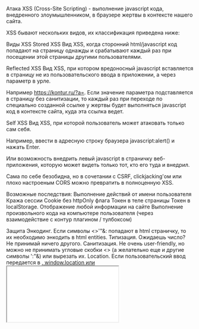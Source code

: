 Атака
XSS (Cross-Site Scripting) - выполнение javascript кода, внедренного злоумышленником, в браузере жертвы в контексте нашего сайта.

XSS бывают нескольких видов, их классификация приведена ниже:

 Виды XSS
 Stored XSS
Вид XSS, когда сторонний html/javascript код попадают на страницу однажды и срабатывают каждый раз при посещении этой страницы другими пользователями.

 Reflected XSS
Вид XSS, при котором вредоносный javascript вставляется в страницу не из пользовательского ввода в приложении, а через параметр в урле.

Например https://kontur.ru/?a=<script>alert()</script>. Если значение параметра подставляется в страницу без санитизации, то каждый раз при переходе по специально созданной ссылке у жертвы будет выполняться javascript код в контексте сайта, куда эта ссылка ведет.

 Self XSS
Вид XSS, при которой пользователь может атаковать только сам себя.

Например, ввести в адресную строку браузера javascript:alert() и нажать Enter.

Или возможность внедрить левый javascript в страничку веб-приложения, которую может видеть только тот, кто его туда и внедрил.

Сама по себе безобидна, но в сочетании с CSRF, clickjacking'ом или плохо настроеным CORS можно превратить в полноценную XSS.

Возможные последствия:
Выполнение действий от имени пользователя
Кража сессии
Cookie без httpOnly флага
Токен в теле страницы
Токен в localStorage.
Отображение любой информации на сайте
Выполнение произвольного кода на компьютере пользователя (через взаимодействие с контур плагином / тулбоксом)


 Защита
Энкодинг. Если символы <>'"&: попадают в html страничку, то их необходимо энкодить в html entities.
Типизация. Ожидаешь число? Не принимай ничего другого.
Санитизация. Не очень user-friendly, но можно не принимать угловые скобки <> (а желательно еще и другие символы ':"&) или вырезать их.
Location. Если пользовательский ввод передается в <a href="...">, window.location или <iframe src="...">, то необходимо принимать только схему http(s)://
Частично можно обезопаситься вот этим.
CSP. Это подробно описано здесь и здесь.



 Рекомендации
Для тестировщиков:
Во все возможные поля и параметры вводить пейлоады, которые можно взять здесь, и смотреть где выстрелит XSS
Для разработчиков убедиться что:
Символы <>':"&, которые попадают в страничку, энкодятся
Правильно работают типизация и санитизация (если они есть)
Пользовательские ссылки подтягиваются в теги и window.location только по схеме http(s)://